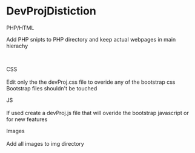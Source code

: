 # DevProjDistiction

PHP/HTML<br>
  <p>Add PHP snipts to PHP directory and keep actual webpages in main hierachy</p></br>
  
CSS<br></br>
  Edit only the the devProj.css file to overide any of the bootstrap css
  Bootstrap files shouldn't be touched

JS<br></br>
  If used create a devProj.js file that will overide the bootstrap javascript or for new features
  
Images<br></br>
  Add all images to img directory
  
